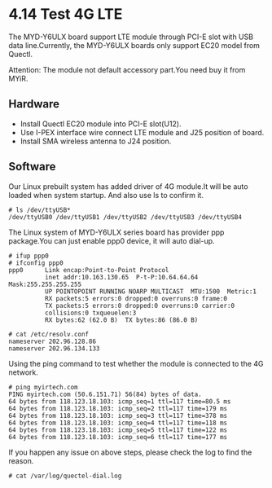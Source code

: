 # 4.14 Test 4G LTE

The MYD-Y6ULX board support LTE module through PCI-E slot with USB data line.Currently, the MYD-Y6ULX boards only support EC20 model from Quectl.

Attention: The module not default accessory part.You need buy it from MYiR.

## Hardware

* Install Quectl EC20 module into PCI-E slot(U12).
* Use I-PEX interface wire connect LTE module and J25 position of board.
* Install SMA wireless antenna to J24 position.

## Software

Our Linux prebuilt system has added driver of 4G module.It will be auto loaded when system startup.
And also use ls to confirm it.

```
# ls /dev/ttyUSB*
/dev/ttyUSB0 /dev/ttyUSB1 /dev/ttyUSB2 /dev/ttyUSB3 /dev/ttyUSB4
```
The Linux system of MYD-Y6ULX series board has provider ppp package.You can just enable ppp0 device, it will auto dial-up.

```
# ifup ppp0
# ifconfig ppp0
ppp0      Link encap:Point-to-Point Protocol
          inet addr:10.163.130.65  P-t-P:10.64.64.64  Mask:255.255.255.255
          UP POINTOPOINT RUNNING NOARP MULTICAST  MTU:1500  Metric:1
          RX packets:5 errors:0 dropped:0 overruns:0 frame:0
          TX packets:5 errors:0 dropped:0 overruns:0 carrier:0
          collisions:0 txqueuelen:3
          RX bytes:62 (62.0 B)  TX bytes:86 (86.0 B)

# cat /etc/resolv.conf
nameserver 202.96.128.86
nameserver 202.96.134.133
```

Using the ping command to test whether the module is connected to the 4G network.
```
# ping myirtech.com
PING myirtech.com (50.6.151.71) 56(84) bytes of data.
64 bytes from 118.123.18.103: icmp_seq=1 ttl=117 time=80.5 ms
64 bytes from 118.123.18.103: icmp_seq=2 ttl=117 time=179 ms
64 bytes from 118.123.18.103: icmp_seq=3 ttl=117 time=378 ms
64 bytes from 118.123.18.103: icmp_seq=4 ttl=117 time=118 ms
64 bytes from 118.123.18.103: icmp_seq=5 ttl=117 time=122 ms
64 bytes from 118.123.18.103: icmp_seq=6 ttl=117 time=177 ms
```

If you happen any issue on above steps, please check the log to find the reason.
```
# cat /var/log/quectel-dial.log
```
